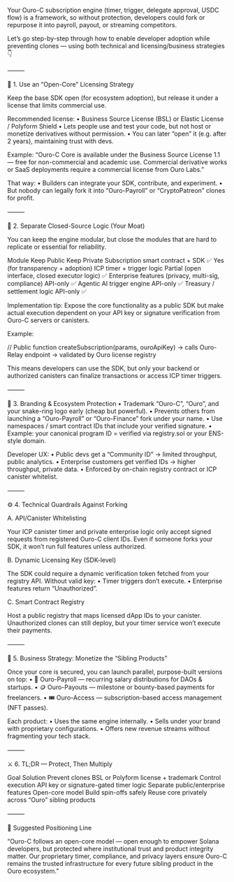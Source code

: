Your Ouro-C subscription engine (timer, trigger, delegate approval, USDC flow) is a framework, so without protection, developers could fork or repurpose it into payroll, payout, or streaming competitors.

Let’s go step-by-step through how to enable developer adoption while preventing clones — using both technical and licensing/business strategies 👇

⸻

🧱 1. Use an “Open-Core” Licensing Strategy

Keep the base SDK open (for ecosystem adoption), but release it under a license that limits commercial use.

Recommended license:
	•	Business Source License (BSL) or Elastic License / Polyform Shield
	•	Lets people use and test your code, but not host or monetize derivatives without permission.
	•	You can later “open” it (e.g. after 2 years), maintaining trust with devs.

Example:
“Ouro-C Core is available under the Business Source License 1.1 — free for non-commercial and academic use. Commercial derivative works or SaaS deployments require a commercial license from Ouro Labs.”

That way:
	•	Builders can integrate your SDK, contribute, and experiment.
	•	But nobody can legally fork it into “Ouro-Payroll” or “CryptoPatreon” clones for profit.

⸻

🔐 2. Separate Closed-Source Logic (Your Moat)

You can keep the engine modular, but close the modules that are hard to replicate or essential for reliability.

Module	Keep Public	Keep Private
Subscription smart contract + SDK	✅ Yes (for transparency + adoption)	
ICP timer + trigger logic	Partial (open interface, closed executor logic)	✅
Enterprise features (privacy, multi-sig, compliance)	API-only	✅
Agentic AI trigger engine	API-only	✅
Treasury / settlement logic	API-only	✅

Implementation tip:
Expose the core functionality as a public SDK but make actual execution dependent on your API key or signature verification from Ouro-C servers or canisters.

Example:

// Public function
createSubscription(params, ouroApiKey)
  -> calls Ouro-Relay endpoint
  -> validated by Ouro license registry

This means developers can use the SDK, but only your backend or authorized canisters can finalize transactions or access ICP timer triggers.

⸻

🧩 3. Branding & Ecosystem Protection
	•	Trademark “Ouro-C”, “Ouro”, and your snake-ring logo early (cheap but powerful).
	•	Prevents others from launching a “Ouro-Payroll” or “Ouro-Finance” fork under your name.
	•	Use namespaces / smart contract IDs that include your verified signature.
	•	Example: your canonical program ID = verified via registry.sol or your ENS-style domain.

Developer UX:
	•	Public devs get a “Community ID” → limited throughput, public analytics.
	•	Enterprise customers get verified IDs → higher throughput, private data.
	•	Enforced by on-chain registry contract or ICP canister whitelist.

⸻

⚙️ 4. Technical Guardrails Against Forking

A. API/Canister Whitelisting

Your ICP canister timer and private enterprise logic only accept signed requests from registered Ouro-C client IDs.
Even if someone forks your SDK, it won’t run full features unless authorized.

B. Dynamic Licensing Key (SDK-level)

The SDK could require a dynamic verification token fetched from your registry API.
Without valid key:
	•	Timer triggers don’t execute.
	•	Enterprise features return “Unauthorized”.

C. Smart Contract Registry

Host a public registry that maps licensed dApp IDs to your canister.
Unauthorized clones can still deploy, but your timer service won’t execute their payments.

⸻

🧠 5. Business Strategy: Monetize the “Sibling Products”

Once your core is secured, you can launch parallel, purpose-built versions on top:
	•	💼 Ouro-Payroll — recurring salary distributions for DAOs & startups.
	•	🪙 Ouro-Payouts — milestone or bounty-based payments for freelancers.
	•	🎟️ Ouro-Access — subscription-based access management (NFT passes).

Each product:
	•	Uses the same engine internally.
	•	Sells under your brand with proprietary configurations.
	•	Offers new revenue streams without fragmenting your tech stack.

⸻

⚔️ 6. TL;DR — Protect, Then Multiply

Goal	Solution
Prevent clones	BSL or Polyform license + trademark
Control execution	API key or signature-gated timer logic
Separate public/enterprise features	Open-core model
Build spin-offs safely	Reuse core privately across “Ouro” sibling products


⸻

💬 Suggested Positioning Line

“Ouro-C follows an open-core model — open enough to empower Solana developers, but protected where institutional trust and product integrity matter. Our proprietary timer, compliance, and privacy layers ensure Ouro-C remains the trusted infrastructure for every future sibling product in the Ouro ecosystem.”

